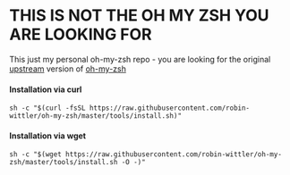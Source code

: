 # THIS IS NOT THE OH MY ZSH YOU ARE LOOKING FOR
This just my personal oh-my-zsh repo - you are looking for the original [upstream](https://github.com/robbyrussell/oh-my-zsh) version of [oh-my-zsh](https://github.com/robbyrussell/oh-my-zsh)

#### Installation via curl

```shell
sh -c "$(curl -fsSL https://raw.githubusercontent.com/robin-wittler/oh-my-zsh/master/tools/install.sh)"
```

#### Installation via wget

```shell
sh -c "$(wget https://raw.githubusercontent.com/robin-wittler/oh-my-zsh/master/tools/install.sh -O -)"

